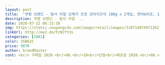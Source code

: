 ```yaml
---
layout: post 
title:  "쿠팡 브랜드 - 탐사 리얼 오메가 트릿 강아지간식 180g x 2개입, 연어&비프, 1세트" 
description: 쿠팡 브랜드 - 탐사 리얼  ..
date: 2020-07-22 06:15:10 
img: https://static.coupangcdn.com/image/retail/images/310714874971262-e5772fec-734c-4369-bdb3-7509617205aa.jpg 
linkUrl: http://me2.do/Fz9CYt3s 
categories: [1001] 
color: 35B62C 
price: 9070 
author: brandMaster 
cont: <br/> 구매일 2020.<br/>06.<br/>10<br/>단점<br/>배송일 2020.<br/>06.<br/>11<br/>장점<br/>배송은 로켓배송인지라 빠르고좋았어요<br/>가끔 심장사상충 약을 건너 뛰어서<br/>간식 만나서 정말 감사하다<br/>간식거리 고민이라면 전 강력추천합니다<br/>강아지는 이제 5개월령 접어든 비숑프리제 키우고있고<br/>건강엔 좋을듯 싶은데<br/>건강을 생각해야 하니 선택할때는 늘 혼란스럽고 걱정이 앞선다<br/>그래서 맛이 없으려나?<br/>그리 많지 않은듯 거친 식감일것 같은<br/>그치만 배송받자마자 뜯어서 하나씩 먹여봤는데 매우좋아하네요)<br/>근데<br/> 
---
```

 